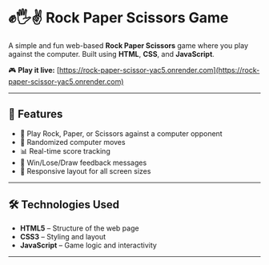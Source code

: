 # ✊🖐✌ Rock Paper Scissors Game

A simple and fun web-based **Rock Paper Scissors** game where you play against the computer. Built using **HTML**, **CSS**, and **JavaScript**.

🎮 **Play it live:** [https://rock-paper-scissor-yac5.onrender.com](https://rock-paper-scissor-yac5.onrender.com)

---

## 🧩 Features

- 🎯 Play Rock, Paper, or Scissors against a computer opponent  
- 🔁 Randomized computer moves  
- 📊 Real-time score tracking  
- 💬 Win/Lose/Draw feedback messages  
- 📱 Responsive layout for all screen sizes  

---

## 🛠️ Technologies Used

- **HTML5** – Structure of the web page  
- **CSS3** – Styling and layout  
- **JavaScript** – Game logic and interactivity  

---

